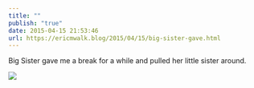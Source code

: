```yaml
---
title: ""
publish: "true"
date: 2015-04-15 21:53:46
url: https://ericmwalk.blog/2015/04/15/big-sister-gave.html
---
```


Big Sister gave me a break for a while and pulled her little sister around.

![](https://ericmwalk.blog/uploads/2022/661764975f.jpg)